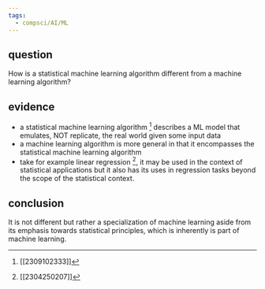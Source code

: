 ```yaml
---
tags:
  - compsci/AI/ML
---
```



## question
How is a statistical machine learning algorithm different from a machine learning algorithm?
## evidence
- a statistical machine learning algorithm [^1] describes a ML model that emulates, NOT replicate, the real world given some input data
- a machine learning algorithm is more general in that it encompasses the statistical machine learning algorithm
- take for example linear regression [^2], it may be used in the context of statistical applications but it also has its uses in regression tasks beyond the scope of the statistical context.

[^1]: [[2309102333]] 
[^2]: [[2304250207]]
## conclusion
It is not different but rather a specialization of machine learning aside from its emphasis towards statistical principles, which is inherently is part of machine learning.